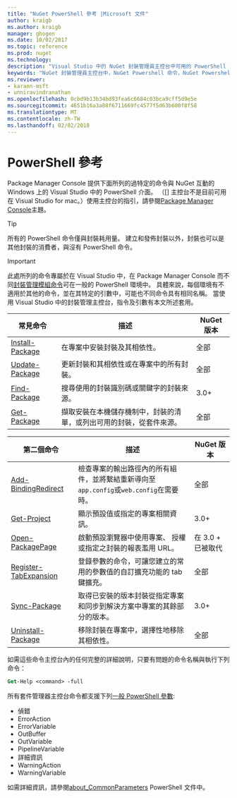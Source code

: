 ```yaml
---
title: "NuGet PowerShell 參考 |Microsoft 文件"
author: kraigb
ms.author: kraigb
manager: ghogen
ms.date: 10/02/2017
ms.topic: reference
ms.prod: nuget
ms.technology: 
description: "Visual Studio 中的 NuGet 封裝管理員主控台中可用的 PowerShell 命令的完整參考。"
keywords: "NuGet 封裝管理員主控台中，NuGet Powershell 命令，NuGet Powershell 參考"
ms.reviewer:
- karann-msft
- unniravindranathan
ms.openlocfilehash: 0cbd9b13b34bd93fea6c6684c03bca9cff5d9e5e
ms.sourcegitcommit: 4651b16a3a08f6711669fc4577f5d63b600f8f58
ms.translationtype: MT
ms.contentlocale: zh-TW
ms.lasthandoff: 02/02/2018
---
```

# <a name="powershell-reference"></a>PowerShell 參考

Package Manager Console 提供下面所列的過特定的命令與 NuGet 互動的 Windows 上的 Visual Studio 中的 PowerShell 介面。 （[] 主控台不是目前可用在 Visual Studio for mac。）使用主控台的指引，請參閱[Package Manager Console](../tools/package-manager-console.md)主題。

> [!Tip]
> 所有的 PowerShell 命令僅與封裝耗用量。 建立和發佈封裝以外，封裝也可以是其他封裝的消費者，與沒有 PowerShell 命令。

> [!Important]
> 此處所列的命令專屬於在 Visual Studio 中，在 Package Manager Console 而不同[封裝管理模組命令](/powershell/module/packagemanagement/?view=powershell-6)可在一般的 PowerShell 環境中。 具體來說，每個環境有不適用於其他的命令，並在其特定的引數中，可能也不同命令具有相同名稱。 當使用 Visual Studio 中的封裝管理主控台，指令及引數有本文所述套用。

| 常見命令 | 描述 | NuGet 版本 |
| --- | --- | --- |
| [Install-Package](ps-ref-install-package.md) | 在專案中安裝封裝及其相依性。 | 全部 |
| [Update-Package](ps-ref-update-package.md) | 更新封裝和其相依性或在專案中的所有封裝。 | 全部 |
| [Find-Package](ps-ref-find-package.md) | 搜尋使用的封裝識別碼或關鍵字的封裝來源。 | 3.0+ |
| [Get-Package](ps-ref-get-package.md) | 擷取安裝在本機儲存機制中，封裝的清單，或列出可用的封裝，從套件來源。 | 全部 |

| 第二個命令 | 描述 | NuGet 版本 |
| --- | --- | --- |
| [Add-BindingRedirect](ps-ref-add-bindingredirect.md) | 檢查專案的輸出路徑內的所有組件，並將繫結重新導向至`app.config`或`web.config`在需要時。 | 全部 |
| [Get-Project](ps-ref-get-project.md) | 顯示預設值或指定的專案相關資訊。 | 3.0+ |
| [Open-PackagePage](ps-ref-open-packagepage.md) | 啟動預設瀏覽器中使用專案、 授權或指定之封裝的報表濫用 URL。 | 在 3.0 + 已被取代 |
| [Register-TabExpansion](ps-ref-register-tabexpansion.md) | 登錄參數的命令，可讓您建立的常用的參數值的自訂擴充功能的 tab 鍵擴充。 | 全部 |
| [Sync-Package](ps-ref-sync-package.md) | 取得已安裝的版本封裝從指定專案和同步到解決方案中專案的其餘部分的版本。 | 3.0+ |
| [Uninstall-Package](ps-ref-uninstall-package.md) | 移除封裝在專案中，選擇性地移除其相依性。 | 全部 |

如需這些命令主控台內的任何完整的詳細說明，只要有問題的命令名稱與執行下列命令：

```ps
Get-Help <command> -full
```

所有套件管理器主控台命令都支援下列[一般 PowerShell 參數](http://go.microsoft.com/fwlink/?LinkID=113216):

- 偵錯
- ErrorAction
- ErrorVariable
- OutBuffer
- OutVariable
- PipelineVariable
- 詳細資訊
- WarningAction
- WarningVariable

如需詳細資訊，請參閱[about_CommonParameters](http://go.microsoft.com/fwlink/?LinkID=113216) PowerShell 文件中。
